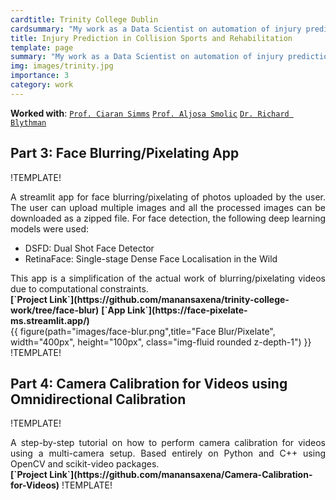 ```yaml
---
cardtitle: Trinity College Dublin
cardsummary: "My work as a Data Scientist on automation of injury prediction in collision sports and rehabilitation with a collaboration between <a href='https://www.csimmslab.com/research-group/prof-ciaran-simms'><u>Simms Lab</u></a>, <a href='https://v-sense.scss.tcd.ie/'><u>V-SENSE</u></a>, and Leinster Rugby at Trinity College Dublin. "
title: Injury Prediction in Collision Sports and Rehabilitation
template: page
summary: "My work as a Data Scientist on automation of injury prediction in collision sports and rehabilitation with a collaboration between <a href='https://www.csimmslab.com/research-group/prof-ciaran-simms'><u>Simms Lab</u></a>, <a href='https://v-sense.scss.tcd.ie/'><u>V-SENSE</u></a>, and Leinster Rugby at Trinity College Dublin."
img: images/trinity.jpg
importance: 3
category: work
---
```


**Worked with**: <a href='https://www.csimmslab.com/research-group/prof-ciaran-simms'>`Prof. Ciaran Simms`</a> <a href='https://www.hslu.ch/en/lucerne-university-of-applied-sciences-and-arts/about-us/people-finder/profile/?pid=5280'>`Prof. Aljosa Smolic`</a> <a href='https://ie.linkedin.com/in/richard-blythman-64b2b948'>`Dr. Richard Blythman`</a>


## Part 3: Face Blurring/Pixelating App
!TEMPLATE!
<div style="text-align: justify">
    A streamlit app for face blurring/pixelating of photos uploaded by the user. The user can upload multiple images and all the processed images can be downloaded as a zipped file. For face detection, the following deep learning models were used:
    <ul>
        <li>DSFD: Dual Shot Face Detector</li>
        <li>RetinaFace: Single-stage Dense Face Localisation in the Wild</li>
    </ul>
    This app is a simplification of the actual work of blurring/pixelating videos due to computational constraints.
</div>
<b>[`Project Link`](https://github.com/manansaxena/trinity-college-work/tree/face-blur)</b> <b>[`App Link`](https://face-pixelate-ms.streamlit.app/)</b>
<br>
<div class="d-flex justify-content-center align-items-center mx-auto">
    {{ figure(path="images/face-blur.png",title="Face Blur/Pixelate", width="400px", height="100px", class="img-fluid rounded z-depth-1") }}
</div>
!TEMPLATE!

## Part 4: Camera Calibration for Videos using Omnidirectional Calibration
!TEMPLATE!
<div style="text-align: justify">
    A step-by-step tutorial on how to perform camera calibration for videos using a multi-camera setup. Based entirely on Python and C++ using OpenCV and scikit-video packages.
</div>
<b>[`Project Link`](https://github.com/manansaxena/Camera-Calibration-for-Videos)</b> 
!TEMPLATE!